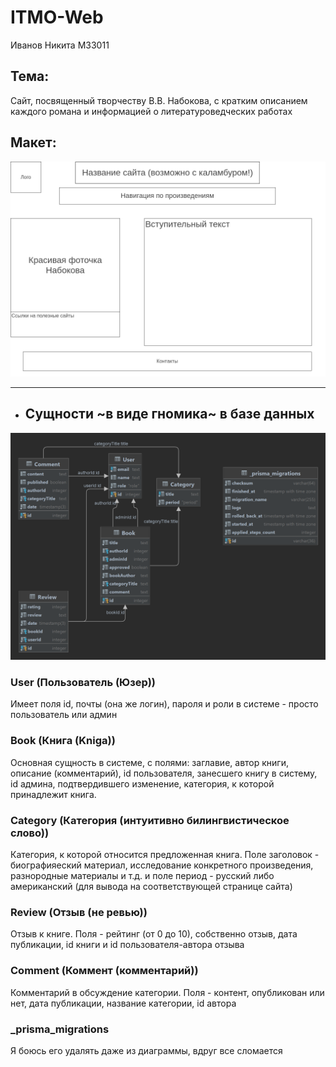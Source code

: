 # ITMO-Web
Иванов Никита М33011

## Тема:
Сайт, посвященный творчеству В.В. Набокова, с кратким описанием каждого романа и информацией о литературоведческих работах

## Макет:

![Project](public/Images/Homepage.png "Project")

***
* ## Сущности ~в виде гномика~ в базе данных
![Project](Diagram.png "Project")
### User (Пользователь (Юзер))
Имеет поля id, почты (она же логин), пароля и роли в системе - просто пользователь или админ
### Book (Книга (Kniga))
Основная сущность в системе, с полями: заглавие, автор книги, описание (комментарий), id пользователя, занесшего книгу в систему, id админа, подтвердившего изменение, категория, к которой принадлежит книга.
### Category (Категория (интуитивно билингвистическое слово))
Категория, к которой относится предложенная книга. Поле заголовок - биографияеский материал, исследование конкретного произведения, разнородные материалы и т.д. и поле период - русский либо американский (для вывода на соответствующей странице сайта)
### Review (Отзыв (не ревью))
Отзыв к книге. Поля - рейтинг (от 0 до 10), собственно отзыв, дата публикации, id книги и id пользователя-автора отзыва
### Comment (Коммент (комментарий))
Комментарий в обсуждение категории. Поля - контент, опубликован или нет, дата публикации, название категории, id автора
### _prisma_migrations
Я боюсь его удалять даже из диаграммы, вдруг все сломается
